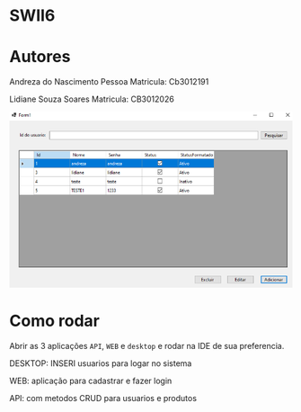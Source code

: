 # SWII6

# Autores
Andreza do Nascimento Pessoa Matricula: Cb3012191

Lidiane Souza Soares Matricula: CB3012026

<img src="FORM.PNG"/>


# Como rodar

Abrir as 3 aplicações `API`, `WEB` e `desktop` e rodar na IDE de sua preferencia.

DESKTOP: INSERI usuarios para logar no sistema

WEB: aplicação para cadastrar e fazer login

API: com metodos CRUD para usuarios e produtos